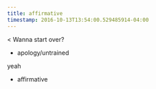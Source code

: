 ```yaml
---
title: affirmative
timestamp: 2016-10-13T13:54:00.529485914-04:00
---
```


< Wanna start over?
* apology/untrained

yeah 
* affirmative
